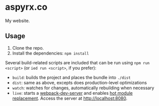 # aspyrx.co
My website.

## Usage
1. Clone the repo.
2. Install the dependencies: `npm install`

Several build-related scripts are included that can be run using
`npm run <script>` (or `ied run <script>`, if you prefer):

- `build`: builds the project and places the bundle into `./dist`
- `dist`: same as above, excepts does production-level optimizations
- `watch`: watches for changes, automatically rebuilding when necessary
- `live`: starts a [webpack-dev-server](https://github.com/webpack/docs/wiki/webpack-dev-server)
    and enables [hot module replacement](https://github.com/webpack/docs/wiki/hot-module-replacement-with-webpack).
    Access the server at [http://localhost:8080](http://localhost:8080).

